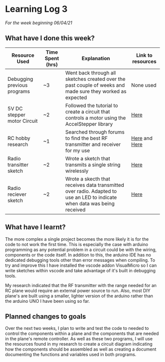 # Learning Log 3
*For the week beginning 06/04/21*

## What have I done this week?
| Resource Used | Time Spent (hrs) | Explanation | Link to resources |
| --- | --- | --- | --- |
| Debugging previous programs | ~3 | Went back through all sketches created over the past couple of weeks and made sure they worked as expected | None used |
| 5V DC stepper motor Circuit | ~2 | Followed the tutorial to create a circuit that controls a motor using the AccelStepper library | [Here](https://lastminuteengineers.com/28byj48-stepper-motor-arduino-tutorial/) |
| RC hobby research | ~1 | Searched through forums to find the best RF transmitter and receiver for my use | [Here](https://howtomechatronics.com/projects/diy-arduino-rc-transmitter/) and [Here](https://create.arduino.cc/projecthub/tsaritsynskyyaa/making-arduino-based-rc-transmitter-of-usb-flight-simulator-c67a71) |
| Radio transitter sketch | ~2 | Wrote a sketch that transmits a single string wirelessly | [Here](https://randomnerdtutorials.com/rf-433mhz-transmitter-receiver-module-with-arduino/) |
| Radio reciever sketch | ~2 | Wrote a skecth that receives data transmitted over radio. Adapted to use an LED to indicate when data was being received | [Here](https://randomnerdtutorials.com/rf-433mhz-transmitter-receiver-module-with-arduino/) |

## What have I learnt?
The more complex a single project becomes the more likely it is for the code to not work the first time. This is especially the case with arduino programming 
as any potential problem in a circuit could be with the wiring, components or the code itself. In addition to this, the arduino IDE has no dedicated debugging tools other than error messages when compiling.
To try and improve this I have installed the vscode addon VisualMicro so I can write sketches within vscode and take advantage of it's built in debugging tools.

My research indicated that the RF transmitter with the range needed for an RC plane would require an external power source to run. Also, most DIY plane's are built using a smaller, lighter version of the arduino
rather than the arduino UNO I have been using so far.

## Planned changes to goals
Over the next two weeks, I plan to write and test the code to needed to control the components within a plane and the components that are needed in the plane's remote controller.
As well as these two programs, I will use the resources found in my research to create a circuit diagram indicating how the components should be assembled as well as creating a document
documenting the functions and variables used in both programs.
